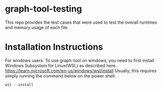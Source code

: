 # graph-tool-testing

This repo provides the test cases that were used to test the overall runtimes and memory usage of each file.

# Installation Instructions

For windows users:
  To use graph-tool on windows, you need to first install Windows Subsystem for Linux(WSL) as described here. https://learn.microsoft.com/en-us/windows/wsl/install
  Usually, this requires simply running the command below on the power shell:
```markdown
wsl --install
```


